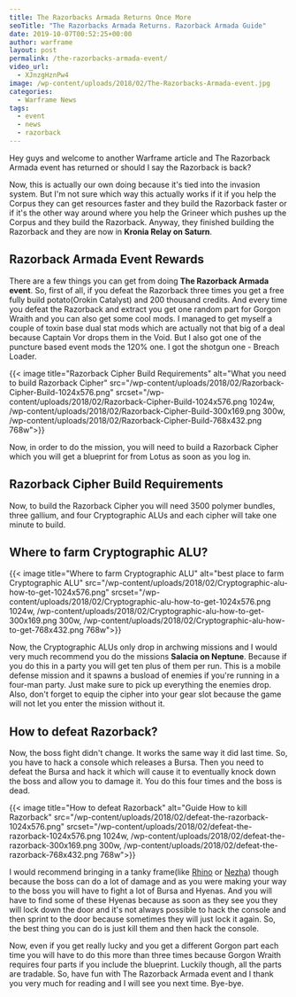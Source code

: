 ```yaml
---
title: The Razorbacks Armada Returns Once More
seoTitle: "The Razorbacks Armada Returns. Razorback Armada Guide"
date: 2019-10-07T00:52:25+00:00
author: warframe
layout: post
permalink: /the-razorbacks-armada-event/
video_url:
  - XJnzgHznPw4
image: /wp-content/uploads/2018/02/The-Razorbacks-Armada-event.jpg
categories:
  - Warframe News
tags:
  - event
  - news
  - razorback
---
```

Hey guys and welcome to another Warframe article and The Razorback Armada event has returned or should I say the Razorback is back?<!--more-->

Now, this is actually our own doing because it's tied into the invasion system. But I'm not sure which way this actually works if it if you help the Corpus they can get resources faster and they build the Razorback faster or if it's the other way around where you help the Grineer which pushes up the Corpus and they build the Razorback. Anyway, they finished building the Razorback and they are now in <b>Kronia Relay on Saturn</b>.

## Razorback Armada Event Rewards

There are a few things you can get from doing **The Razorback Armada event**. So, first of all, if you defeat the Razorback three times you get a free fully build potato(Orokin Catalyst) and 200 thousand credits. And every time you defeat the Razorback and extract you get one random part for Gorgon Wraith and you can also get some cool mods. I managed to get myself a couple of toxin base dual stat mods which are actually not that big of a deal because Captain Vor drops them in the Void. But I also got one of the puncture based event mods the 120% one. I got the shotgun one - Breach Loader.

{{< image title="Razorback Cipher Build Requirements" alt="What you need to build Razorback Cipher" src="/wp-content/uploads/2018/02/Razorback-Cipher-Build-1024x576.png" srcset="/wp-content/uploads/2018/02/Razorback-Cipher-Build-1024x576.png 1024w, /wp-content/uploads/2018/02/Razorback-Cipher-Build-300x169.png 300w, /wp-content/uploads/2018/02/Razorback-Cipher-Build-768x432.png 768w">}}

Now, in order to do the mission, you will need to build a Razorback Cipher which you will get a blueprint for from Lotus as soon as you log in.

## Razorback Cipher Build Requirements

Now, to build the Razorback Cipher you will need 3500 polymer bundles, three gallium, and four Cryptographic ALUs and each cipher will take one minute to build.

## Where to farm Cryptographic ALU?

{{< image title="Where to farm Cryptographic ALU" alt="best place to farm Cryptographic ALU" src="/wp-content/uploads/2018/02/Cryptographic-alu-how-to-get-1024x576.png" srcset="/wp-content/uploads/2018/02/Cryptographic-alu-how-to-get-1024x576.png 1024w, /wp-content/uploads/2018/02/Cryptographic-alu-how-to-get-300x169.png 300w, /wp-content/uploads/2018/02/Cryptographic-alu-how-to-get-768x432.png 768w">}}

Now, the Cryptographic ALUs only drop in archwing missions and I would very much recommend you do the missions <b>Salacia on Neptune</b>. Because if you do this in a party you will get ten plus of them per run. This is a mobile defense mission and it spawns a busload of enemies if you're running in a four-man party. Just make sure to pick up everything the enemies drop. Also, don't forget to equip the cipher into your gear slot because the game will not let you enter the mission without it.

## How to defeat Razorback?

Now, the boss fight didn't change. It works the same way it did last time. So, you have to hack a console which releases a Bursa. Then you need to defeat the Bursa and hack it which will cause it to eventually knock down the boss and allow you to damage it. You do this four times and the boss is dead.

{{< image title="How to defeat Razorback" alt="Guide How to kill Razorback" src="/wp-content/uploads/2018/02/defeat-the-razorback-1024x576.png" srcset="/wp-content/uploads/2018/02/defeat-the-razorback-1024x576.png 1024w, /wp-content/uploads/2018/02/defeat-the-razorback-300x169.png 300w, /wp-content/uploads/2018/02/defeat-the-razorback-768x432.png 768w">}}

I would recommend bringing in a tanky frame(like [Rhino](/rhino-iron-skin-build/ "Rhino Iron Skin Build") or [Nezha](/nezha-safeguard-build/ "Nezha Safeguard Build")) though because the boss can do a lot of damage and as you were making your way to the boss you will have to fight a lot of Bursa and Hyenas. And you will have to find some of these Hyenas because as soon as they see you they will lock down the door and it's not always possible to hack the console and then sprint to the door because sometimes they will just lock it again. So, the best thing you can do is just kill them and then hack the console.

Now, even if you get really lucky and you get a different Gorgon part each time you will have to do this more than three times because Gorgon Wraith requires four parts if you include the blueprint. Luckily though, all the parts are tradable. So, have fun with The Razorback Armada event and I thank you very much for reading and I will see you next time. Bye-bye.
